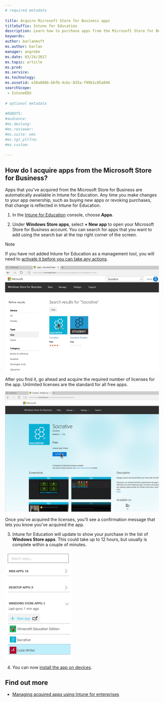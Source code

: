 ```yaml
---
# required metadata

title: Acquire Microsoft Store for Business apps
titleSuffix: Intune for Education
description: Learn how to purchase apps from the Microsoft Store for Business.
keywords:
author: barlanmsft
ms.author: barlan
manager: angrobe
ms.date: 03/24/2017
ms.topic: article
ms.prod:
ms.service:
ms.technology:
ms.assetid: e38a808b-bbfb-4cbc-835a-f99b1c85a048
searchScope:
 - IntuneEDU

# optional metadata

#ROBOTS:
#audience:
#ms.devlang:
#ms.reviewer:
#ms.suite: ems
#ms.tgt_pltfrm:
#ms.custom:

---
```


## How do I acquire apps from the Microsoft Store for Business?

Apps that you've acquired from the Microsoft Store for Business are automatically available in Intune for Education. Any time you make changes to your app ownership, such as buying new apps or revoking purchases, that change is reflected in Intune for Education.

1. In the [Intune for Education](https://intuneeducation.portal.azure.com) console, choose **Apps**.

2. Under **Windows Store apps**, select **+ New app** to open your Microsoft Store for Business account. You can search for apps that you want to add using the search bar at the top right corner of the screen.

> [!NOTE]
> If you have not added Intune for Education as a management tool, you will need to [activate it before you can take any actions](https://technet.microsoft.com/itpro/windows/manage/apps-in-windows-store-for-business#licensing-model).

  ![The search screen in the Microsoft Store for Business, showing two results for the search term 'Socrative', one for the Socrative app and the other for the Socrative Student app.](./media/apps-002-search-for-msfb-app.png)

  After you find it, go ahead and acquire the required number of licenses for the app. Unlimited licenses are the standard for all free apps.

  ![The Socrative app screen in the Microsoft Store for Business.](./media/apps-003-get-msfb-app.png)

  Once you've acquired the licenses, you'll see a confirmation message that lets you know you've acquired the app.

3. Intune for Education will update to show your purchase in the list of **Windows Store apps**. This could take up to 12 hours, but usually is complete within a couple of minutes.

  ![The sidebar of the apps page, which shows the Socrative app successfully added to the list of Windows Store apps.](./media/apps-004-sidebar-list-of-msfb-apps.png)

4. You can now [install the app on devices](install-apps.md).

## Find out more
- [Managing acquired apps using Intune for enterprises](https://docs.microsoft.com/intune/deploy-use/manage-apps-you-purchased-from-the-windows-store-for-business-with-microsoft-intune)
